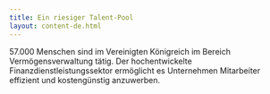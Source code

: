 ```yaml
---
title: Ein riesiger Talent-Pool
layout: content-de.html
---
```


57.000 Menschen sind im Vereinigten Königreich im Bereich Vermögensverwaltung tätig. Der hochentwickelte Finanzdienstleistungssektor ermöglicht es Unternehmen Mitarbeiter effizient und kostengünstig anzuwerben.